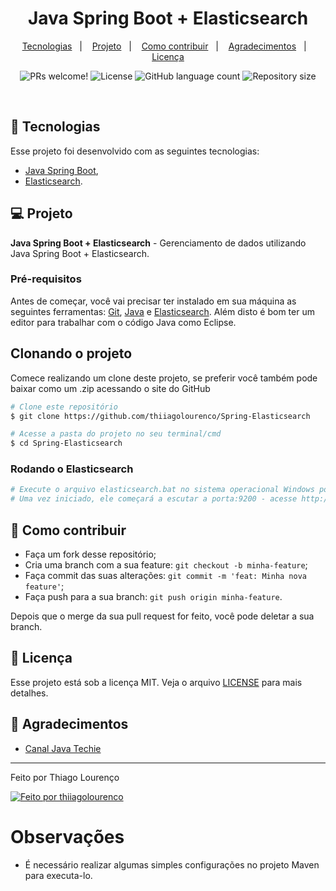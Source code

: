 <h1 align="center">
    Java Spring Boot + Elasticsearch
</h1>

<p align="center">
  <a href="#-tecnologias">Tecnologias</a>&nbsp;&nbsp;&nbsp;|&nbsp;&nbsp;&nbsp;
  <a href="#-projeto">Projeto</a>&nbsp;&nbsp;&nbsp;|&nbsp;&nbsp;&nbsp;
  <a href="#-como-rodar-o-projeto">Como contribuir</a>&nbsp;&nbsp;&nbsp;|&nbsp;&nbsp;&nbsp;
  <a href="#-agradecimentos">Agradecimentos</a>&nbsp;&nbsp;&nbsp;|&nbsp;&nbsp;&nbsp;
  <a href="#-licença">Licença</a>
  
</p>

<p align="center">
 <img src="https://img.shields.io/static/v1?label=PRs&message=welcome&color=7159c1&labelColor=000000" alt="PRs welcome!" />

  <img alt="License" src="https://img.shields.io/static/v1?label=license&message=MIT&color=7159c1&labelColor=000000">

  <img alt="GitHub language count" src="https://img.shields.io/github/languages/count/thiiagolourenco/Spring-Elasticsearch?color=%2304D361">

  <img alt="Repository size" src="https://img.shields.io/github/repo-size/thiiagolourenco/Spring-Elasticsearch">

</p>

<br>

## 🚀 Tecnologias

Esse projeto foi desenvolvido com as seguintes tecnologias:

- [Java Spring Boot](https://spring.io/projects/spring-boot),
- [Elasticsearch](https://www.elastic.co/pt/elasticsearch/).

## 💻 Projeto

**Java Spring Boot + Elasticsearch** - Gerenciamento de dados utilizando Java Spring Boot + Elasticsearch.

### Pré-requisitos

Antes de começar, você vai precisar ter instalado em sua máquina as seguintes ferramentas:
[Git](https://git-scm.com), [Java](https://www.java.com/pt-BR/download/help/java8.html) e [Elasticsearch](https://www.elastic.co/pt/elasticsearch/).
Além disto é bom ter um editor para trabalhar com o código Java como Eclipse.

## Clonando o projeto

Comece realizando um clone deste projeto, se preferir você também pode baixar como um .zip acessando o site do GitHub

```bash
# Clone este repositório
$ git clone https://github.com/thiiagolourenco/Spring-Elasticsearch

# Acesse a pasta do projeto no seu terminal/cmd
$ cd Spring-Elasticsearch
```

### Rodando o Elasticsearch

```bash
# Execute o arquivo elasticsearch.bat no sistema operacional Windows por meio do prompt de comando. Após isso ele vai iniciar o mecanismo Elasticsearch para você. 
# Uma vez iniciado, ele começará a escutar a porta:9200 - acesse http://localhost:9200 no seu browser.
```

## 🤔 Como contribuir

- Faça um fork desse repositório;
- Cria uma branch com a sua feature: `git checkout -b minha-feature`;
- Faça commit das suas alterações: `git commit -m 'feat: Minha nova feature'`;
- Faça push para a sua branch: `git push origin minha-feature`.

Depois que o merge da sua pull request for feito, você pode deletar a sua branch.

## 📝 Licença

Esse projeto está sob a licença MIT. Veja o arquivo [LICENSE](LICENSE.md) para mais detalhes.

## 🙌 Agradecimentos

- [Canal Java Techie](https://www.youtube.com/channel/UCORuRdpN2QTCKnsuEaeK-kQ)

---

Feito por Thiago Lourenço

<a href="https://www.linkedin.com/in/thiago-lourenço-201053173/">
  <img alt="Feito por thiiagolourenco" src="https://img.shields.io/badge/-LinkedIn-blue?style=flat&logo=Linkedin&logoColor=white&link=https://www.linkedin.com/in/thiago-lourenço-201053173/">
</a>

# Observações

- É necessário realizar algumas simples configurações no projeto Maven para executa-lo.
